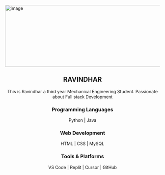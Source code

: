 
<img width="854" height="200" alt="image" src="https://github.com/user-attachments/assets/7076b005-75f7-46ba-9ce6-baeb58721e08" />



<center><h2>RAVINDHAR</h2>

This is Ravindhar a third year Mechanical Engineering Student. Passionate about Full stack Development

<h3>Programming Languages</h3>
 Python |  Java
<br>
<h3>Web Development</h3>
HTML | CSS | MySQL
<br> 
<h3>Tools & Platforms</h3>
VS Code | Replit | Cursor | GitHub
</center>


<!--
**Ravindhar2005/Ravindhar2005** is a ✨ _special_ ✨ repository because its `README.md` (this file) appears on your GitHub profile.

Here are some ideas to get you started:

-  I’m currently working on ...
-  I’m currently learning ...
-  I’m looking to collaborate on ...
-  I’m looking for help with ...
-  Ask me about ...
-  How to reach me: ...
-  Pronouns: ...
-  Fun fact: ...
-->
